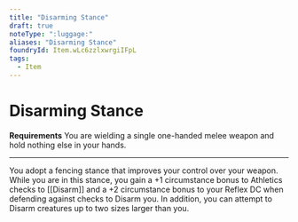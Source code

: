```yaml
---
title: "Disarming Stance"
draft: true
noteType: ":luggage:"
aliases: "Disarming Stance"
foundryId: Item.wLc6zzlxwrgiIFpL
tags:
  - Item
---
```


# Disarming Stance

**Requirements** You are wielding a single one-handed melee weapon and hold nothing else in your hands.

* * *

You adopt a fencing stance that improves your control over your weapon. While you are in this stance, you gain a +1 circumstance bonus to Athletics checks to [[Disarm]] and a +2 circumstance bonus to your Reflex DC when defending against checks to Disarm you. In addition, you can attempt to Disarm creatures up to two sizes larger than you.
